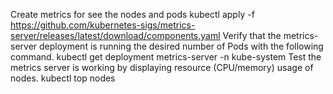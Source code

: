 Create  metrics for see the nodes and pods
kubectl apply -f https://github.com/kubernetes-sigs/metrics-server/releases/latest/download/components.yaml
Verify that the metrics-server deployment is running the desired number of Pods with the following command.
kubectl get deployment metrics-server -n kube-system
Test the metrics server is working by displaying resource (CPU/memory) usage of nodes.
kubectl top nodes
